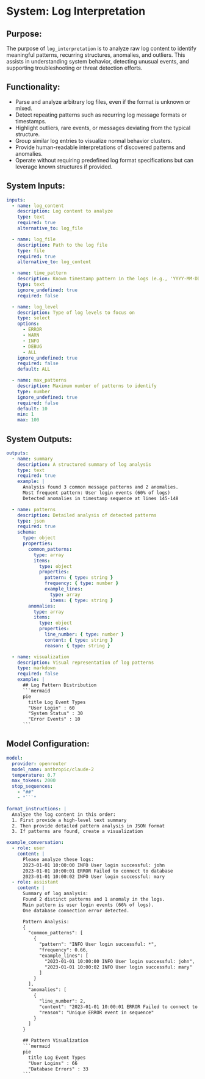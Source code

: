 # System: Log Interpretation

## Purpose:

The purpose of `log_interpretation` is to analyze raw log content to identify meaningful patterns, recurring structures, anomalies, and outliers. This assists in understanding system behavior, detecting unusual events, and supporting troubleshooting or threat detection efforts.

## Functionality:

* Parse and analyze arbitrary log files, even if the format is unknown or mixed.
* Detect repeating patterns such as recurring log message formats or timestamps.
* Highlight outliers, rare events, or messages deviating from the typical structure.
* Group similar log entries to visualize normal behavior clusters.
* Provide human-readable interpretations of discovered patterns and anomalies.
* Operate without requiring predefined log format specifications but can leverage known structures if provided.

## System Inputs:

```yaml
inputs:
  - name: log_content
    description: Log content to analyze
    type: text
    required: true
    alternative_to: log_file

  - name: log_file
    description: Path to the log file
    type: file
    required: true
    alternative_to: log_content

  - name: time_pattern
    description: Known timestamp pattern in the logs (e.g., 'YYYY-MM-DD HH:mm:ss')
    type: text
    ignore_undefined: true
    required: false

  - name: log_level
    description: Type of log levels to focus on
    type: select
    options: 
      - ERROR
      - WARN
      - INFO
      - DEBUG
      - ALL
    ignore_undefined: true
    required: false
    default: ALL

  - name: max_patterns
    description: Maximum number of patterns to identify
    type: number
    ignore_undefined: true
    required: false
    default: 10
    min: 1
    max: 100
```

## System Outputs:

```yaml
outputs:
  - name: summary
    description: A structured summary of log analysis
    type: text
    required: true
    example: |
      Analysis found 3 common message patterns and 2 anomalies.
      Most frequent pattern: User login events (60% of logs)
      Detected anomalies in timestamp sequence at lines 145-148

  - name: patterns
    description: Detailed analysis of detected patterns
    type: json
    required: true
    schema:
      type: object
      properties:
        common_patterns:
          type: array
          items:
            type: object
            properties:
              pattern: { type: string }
              frequency: { type: number }
              example_lines: 
                type: array
                items: { type: string }
        anomalies:
          type: array
          items:
            type: object
            properties:
              line_number: { type: number }
              content: { type: string }
              reason: { type: string }

  - name: visualization
    description: Visual representation of log patterns
    type: markdown
    required: false
    example: |
      ## Log Pattern Distribution
      ```mermaid
      pie
        title Log Event Types
        "User Login" : 60
        "System Status" : 30
        "Error Events" : 10
      ```
```

## Model Configuration:

```yaml
model:
  provider: openrouter
  model_name: anthropic/claude-2
  temperature: 0.7
  max_tokens: 2000
  stop_sequences:
    - "##"
    - "```"

format_instructions: |
  Analyze the log content in this order:
  1. First provide a high-level text summary
  2. Then provide detailed pattern analysis in JSON format
  3. If patterns are found, create a visualization

example_conversation:
  - role: user
    content: |
      Please analyze these logs:
      2023-01-01 10:00:00 INFO User login successful: john
      2023-01-01 10:00:01 ERROR Failed to connect to database
      2023-01-01 10:00:02 INFO User login successful: mary
  - role: assistant
    content: |
      Summary of log analysis:
      Found 2 distinct patterns and 1 anomaly in the logs.
      Main pattern is user login events (66% of logs).
      One database connection error detected.

      Pattern Analysis:
      {
        "common_patterns": [
          {
            "pattern": "INFO User login successful: *",
            "frequency": 0.66,
            "example_lines": [
              "2023-01-01 10:00:00 INFO User login successful: john",
              "2023-01-01 10:00:02 INFO User login successful: mary"
            ]
          }
        ],
        "anomalies": [
          {
            "line_number": 2,
            "content": "2023-01-01 10:00:01 ERROR Failed to connect to database",
            "reason": "Unique ERROR event in sequence"
          }
        ]
      }

      ## Pattern Visualization
      ```mermaid
      pie
        title Log Event Types
        "User Logins" : 66
        "Database Errors" : 33
      ```